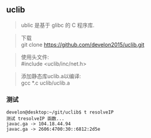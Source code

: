 ## uclib
> ublic 是基于 glibc 的 C 程序库. <br/>

> 下载 <br/>
> git clone https://github.com/develon2015/uclib.git <br/>

> 使用头文件: <br/>
> #include <uclib/inc/net.h> <br/>

> 添加静态库uclib.a以编译: <br/>
> gcc \*.c uclib/uclib.a <br/>

### 测试
```
develon@desktop:~/git/uclib$ t resolveIP
测试 tresolveIP 函数...
javac.ga -> 104.18.44.94
javac.ga -> 2606:4700:30::6812:2d5e
```

